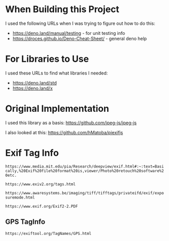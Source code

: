 When Building this Project
==========================

I used the following URLs when I was trying to figure out how to do this:
* https://deno.land/manual/testing - for unit testing info
* https://droces.github.io/Deno-Cheat-Sheet/ - general deno help

For Libraries to Use
====================

I used these URLs to find what libraries I needed:
* https://deno.land/std
* https://deno.land/x

Original Implementation
=======================

I used this library as a basis:
https://github.com/jpeg-js/jpeg-js

I also looked at this:
https://github.com/hMatoba/piexifjs

Exif Tag Info
=============

`https://www.media.mit.edu/pia/Research/deepview/exif.html#:~:text=Basically,%20Exif%20file%20format%20is,viewer/Photo%20retouch%20software%20etc.`

`https://www.exiv2.org/tags.html`

`https://www.awaresystems.be/imaging/tiff/tifftags/privateifd/exif/exposuremode.html`

`https://www.exif.org/Exif2-2.PDF`

GPS TagInfo
-----------

`https://exiftool.org/TagNames/GPS.html`
